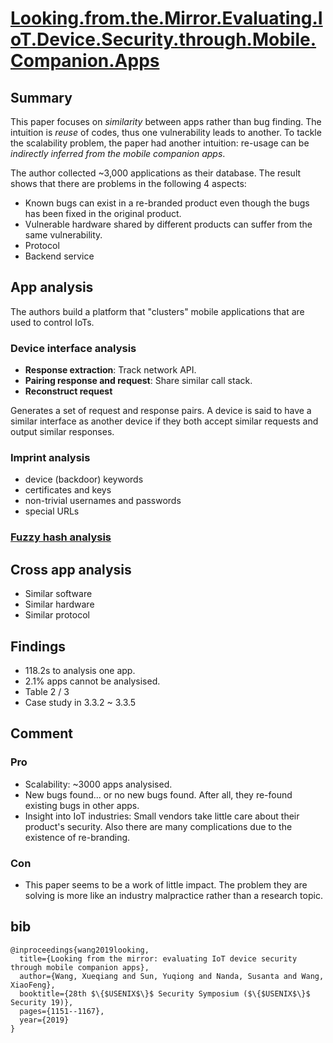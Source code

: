 # [Looking.from.the.Mirror.Evaluating.IoT.Device.Security.through.Mobile.Companion.Apps](https://www.usenix.org/conference/usenixsecurity19/presentation/wang-xueqiang)

## Summary

This paper focuses on _similarity_ between apps rather than bug finding. 
The intuition is _reuse_ of codes, thus one vulnerability leads  to another.
To tackle the scalability problem, the paper had another intuition: re-usage can be _indirectly inferred from the mobile companion apps_.

The author collected \~3,000 applications as their database. 
The result shows that there are problems in the following 4 aspects:

- Known bugs can exist in a re-branded product even though the bugs has been fixed in the original product.
- Vulnerable hardware shared by different products can suffer from the same vulnerability.
- Protocol 
- Backend service

## App analysis

The authors build a platform that "clusters" mobile applications that are used to control IoTs.

### Device interface analysis

- **Response extraction**: Track network API.
- **Pairing response and request**: Share similar call stack.
- **Reconstruct request**

Generates a set of request and response pairs.
A device is said to have a similar interface as another device if they both accept similar requests and output similar responses.

### Imprint analysis 

- device (backdoor) keywords
- certificates and keys
- non-trivial usernames and passwords
- special URLs

### [Fuzzy hash analysis](https://ssdeep-project.github.io/ssdeep/index.html)

## Cross app analysis	

- Similar software
- Similar hardware
- Similar protocol

## Findings 

- 118.2s to analysis one app.
- 2.1% apps cannot be analysised.
- Table 2 / 3
- Case study in 3.3.2 \~ 3.3.5

## Comment

### Pro

- Scalability: \~3000 apps analysised.
- New bugs found... or no new bugs found. After all, they re-found existing bugs in other apps.
- Insight into IoT industries: Small vendors take little care about their product's security. Also there are many complications due to the existence of re-branding.

### Con

- This paper seems to be a work of little impact. The problem they are solving is more like an industry malpractice rather than a research topic.


## bib
```
@inproceedings{wang2019looking,
  title={Looking from the mirror: evaluating IoT device security through mobile companion apps},
  author={Wang, Xueqiang and Sun, Yuqiong and Nanda, Susanta and Wang, XiaoFeng},
  booktitle={28th $\{$USENIX$\}$ Security Symposium ($\{$USENIX$\}$ Security 19)},
  pages={1151--1167},
  year={2019}
}
```
